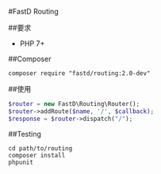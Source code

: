 #FastD Routing

##要求

* PHP 7+

##Composer

```
composer require "fastd/routing:2.0-dev"
```

##使用

```php
$router = new FastD\Routing\Router();
$router->addRoute($name, '/', $callback);
$response = $router->dispatch("/");
```

##Testing

```
cd path/to/routing
composer install
phpunit
```
